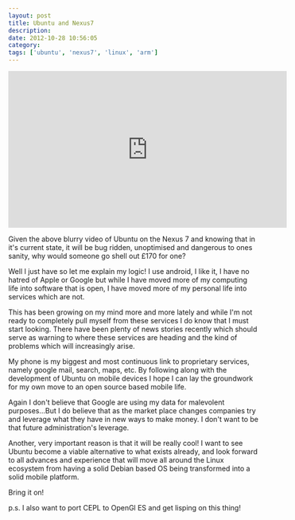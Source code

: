 ```yaml
---
layout: post
title: Ubuntu and Nexus7
description:
date: 2012-10-28 10:56:05
category:
tags: ['ubuntu', 'nexus7', 'linux', 'arm']
---
```


<iframe width="560" height="315" src="http://www.youtube.com/embed/vUCqi_gyIDs" frameborder="0" >  </iframe>

Given the above blurry video of Ubuntu on the Nexus 7 and knowing that in it's current state, it will be bug ridden, unoptimised and dangerous to ones sanity, why would someone go shell out £170 for one?

Well I just have so let me explain my logic!
I use android, I like it, I have no hatred of Apple or Google but while I have moved more of my computing life into software that is open, I have moved more of my personal life into services which are not.

This has been growing on my mind more and more lately and while I'm not ready to completely pull myself from these services I do know that I must start looking. There have been plenty of news stories recently which should serve as warning to where these services are heading and the kind of problems which will increasingly arise.

My phone is my biggest and most continuous link to proprietary services, namely google mail, search, maps, etc. By following along with the development of Ubuntu on mobile devices I hope I can lay the groundwork for my own move to an open source based mobile life. 

Again I don't believe that Google are using my data for malevolent purposes...But I do believe that as the market place changes companies try and leverage what they have in new ways to make money. I don't want to be that future administration's leverage.

Another, very important reason is that it will be really cool! I want to see Ubuntu become a viable alternative to what exists already, and look forward to all advances and experience that will move all around the Linux ecosystem from having a solid Debian based OS being transformed into a solid mobile platform.

Bring it on!

p.s. I also want to port CEPL to OpenGl ES and get lisping on this thing!
